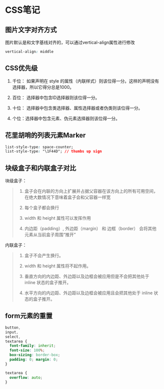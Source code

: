 # CSS笔记

## 图片文字对齐方式
图片默认是和文字基线对齐的，可以通过vertical-align属性进行修改
```css
vertical-align: middle
```


## CSS优先级
1. 千位： 如果声明在 style 的属性（内联样式）则该位得一分。这样的声明没有选择器，所以它得分总是1000。

2. 百位： 选择器中包含ID选择器则该位得一分。

3. 十位： 选择器中包含类选择器、属性选择器或者伪类则该位得一分。

4. 个位：选择器中包含元素、伪元素选择器则该位得一分。
  
## 花里胡哨的列表元素Marker
```css
list-style-type: space-counter;
list-style-type: "\1F44D"; // thumbs up sign
```

## 块级盒子和内联盒子对比
块级盒子：
>1. 盒子会在内联的方向上扩展并占据父容器在该方向上的所有可用空间，在绝大数情况下意味着盒子会和父容器一样宽
>   
>2. 每个盒子都会换行
>   
>3. width 和 height 属性可以发挥作用
>   
>4. 内边距（padding）, 外边距（margin） 和 边框（border） 会将其他元素从当前盒子周围“推开”

内联盒子：
>1. 盒子不会产生换行。
>   
>2. width 和 height 属性将不起作用。
>   
>3. 垂直方向的内边距、外边距以及边框会被应用但是不会把其他处于 inline 状态的盒子推开。
>   
>4. 水平方向的内边距、外边距以及边框会被应用且会把其他处于 inline 状态的盒子推开。

## form元素的重置
```css
button,
input,
select,
textarea {
  font-family: inherit;
  font-size: 100%;
  box-sizing: border-box;
  padding: 0; margin: 0;
}

textarea {
  overflow: auto;
} 
```

